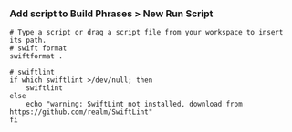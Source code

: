 ### Add script to Build Phrases > New Run Script
```
# Type a script or drag a script file from your workspace to insert its path.
# swift format
swiftformat .

# swiftlint
if which swiftlint >/dev/null; then
    swiftlint
else
    echo "warning: SwiftLint not installed, download from https://github.com/realm/SwiftLint"
fi
``````
